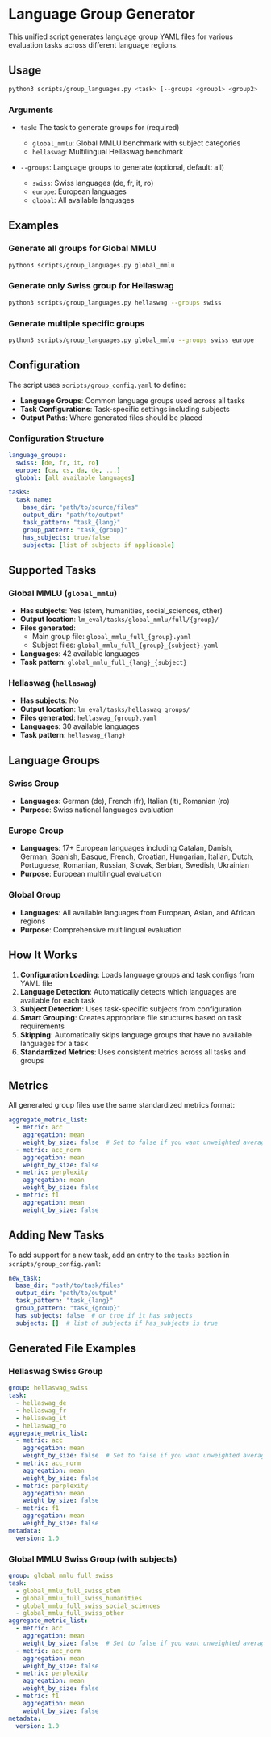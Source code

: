 # Language Group Generator

This unified script generates language group YAML files for various evaluation tasks across different language regions.

## Usage

```bash
python3 scripts/group_languages.py <task> [--groups <group1> <group2> ...]
```

### Arguments

- `task`: The task to generate groups for (required)
  - `global_mmlu`: Global MMLU benchmark with subject categories
  - `hellaswag`: Multilingual Hellaswag benchmark

- `--groups`: Language groups to generate (optional, default: all)
  - `swiss`: Swiss languages (de, fr, it, ro)
  - `europe`: European languages
  - `global`: All available languages

## Examples

### Generate all groups for Global MMLU
```bash
python3 scripts/group_languages.py global_mmlu
```

### Generate only Swiss group for Hellaswag
```bash
python3 scripts/group_languages.py hellaswag --groups swiss
```

### Generate multiple specific groups
```bash
python3 scripts/group_languages.py global_mmlu --groups swiss europe
```

## Configuration

The script uses `scripts/group_config.yaml` to define:

- **Language Groups**: Common language groups used across all tasks
- **Task Configurations**: Task-specific settings including subjects
- **Output Paths**: Where generated files should be placed

### Configuration Structure

```yaml
language_groups:
  swiss: [de, fr, it, ro]
  europe: [ca, cs, da, de, ...]
  global: [all available languages]

tasks:
  task_name:
    base_dir: "path/to/source/files"
    output_dir: "path/to/output"
    task_pattern: "task_{lang}"
    group_pattern: "task_{group}"
    has_subjects: true/false
    subjects: [list of subjects if applicable]
```

## Supported Tasks

### Global MMLU (`global_mmlu`)
- **Has subjects**: Yes (stem, humanities, social_sciences, other)
- **Output location**: `lm_eval/tasks/global_mmlu/full/{group}/`
- **Files generated**: 
  - Main group file: `global_mmlu_full_{group}.yaml`
  - Subject files: `global_mmlu_full_{group}_{subject}.yaml`
- **Languages**: 42 available languages
- **Task pattern**: `global_mmlu_full_{lang}_{subject}`

### Hellaswag (`hellaswag`)
- **Has subjects**: No
- **Output location**: `lm_eval/tasks/hellaswag_groups/`
- **Files generated**: `hellaswag_{group}.yaml`
- **Languages**: 30 available languages
- **Task pattern**: `hellaswag_{lang}`

## Language Groups

### Swiss Group
- **Languages**: German (de), French (fr), Italian (it), Romanian (ro)
- **Purpose**: Swiss national languages evaluation

### Europe Group  
- **Languages**: 17+ European languages including Catalan, Danish, German, Spanish, Basque, French, Croatian, Hungarian, Italian, Dutch, Portuguese, Romanian, Russian, Slovak, Serbian, Swedish, Ukrainian
- **Purpose**: European multilingual evaluation

### Global Group
- **Languages**: All available languages from European, Asian, and African regions
- **Purpose**: Comprehensive multilingual evaluation

## How It Works

1. **Configuration Loading**: Loads language groups and task configs from YAML file
2. **Language Detection**: Automatically detects which languages are available for each task
3. **Subject Detection**: Uses task-specific subjects from configuration
4. **Smart Grouping**: Creates appropriate file structures based on task requirements
5. **Skipping**: Automatically skips language groups that have no available languages for a task
6. **Standardized Metrics**: Uses consistent metrics across all tasks and groups

## Metrics

All generated group files use the same standardized metrics format:

```yaml
aggregate_metric_list:
  - metric: acc
    aggregation: mean
    weight_by_size: false  # Set to false if you want unweighted average
  - metric: acc_norm
    aggregation: mean
    weight_by_size: false
  - metric: perplexity
    aggregation: mean
    weight_by_size: false
  - metric: f1
    aggregation: mean
    weight_by_size: false
```

## Adding New Tasks

To add support for a new task, add an entry to the `tasks` section in `scripts/group_config.yaml`:

```yaml
new_task:
  base_dir: "path/to/task/files"
  output_dir: "path/to/output"
  task_pattern: "task_{lang}"
  group_pattern: "task_{group}"
  has_subjects: false  # or true if it has subjects
  subjects: []  # list of subjects if has_subjects is true
```

## Generated File Examples

### Hellaswag Swiss Group
```yaml
group: hellaswag_swiss
task:
  - hellaswag_de
  - hellaswag_fr
  - hellaswag_it
  - hellaswag_ro
aggregate_metric_list:
  - metric: acc
    aggregation: mean
    weight_by_size: false  # Set to false if you want unweighted average
  - metric: acc_norm
    aggregation: mean
    weight_by_size: false
  - metric: perplexity
    aggregation: mean
    weight_by_size: false
  - metric: f1
    aggregation: mean
    weight_by_size: false
metadata:
  version: 1.0
```

### Global MMLU Swiss Group (with subjects)
```yaml
group: global_mmlu_full_swiss
task:
  - global_mmlu_full_swiss_stem
  - global_mmlu_full_swiss_humanities
  - global_mmlu_full_swiss_social_sciences
  - global_mmlu_full_swiss_other
aggregate_metric_list:
  - metric: acc
    aggregation: mean
    weight_by_size: false  # Set to false if you want unweighted average
  - metric: acc_norm
    aggregation: mean
    weight_by_size: false
  - metric: perplexity
    aggregation: mean
    weight_by_size: false
  - metric: f1
    aggregation: mean
    weight_by_size: false
metadata:
  version: 1.0
``` 